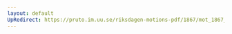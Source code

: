 ```yaml
---
layout: default
UpRedirect: https://pruto.im.uu.se/riksdagen-motions-pdf/1867/mot_1867__ak__4/mot_1867__ak__4-001.pdf
---
```

